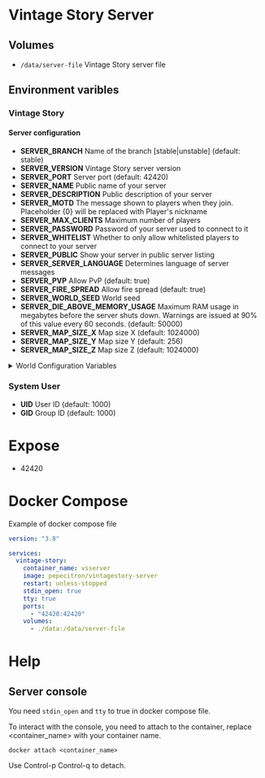 # Vintage Story Server

## Volumes

- `/data/server-file` Vintage Story server file

## Environment varibles

### Vintage Story 

#### Server configuration

- **SERVER_BRANCH** Name of the branch [stable|unstable] (default: stable)
- **SERVER_VERSION** Vintage Story server version
- **SERVER_PORT** Server port (default: 42420)
- **SERVER_NAME** Public name of your server
- **SERVER_DESCRIPTION** Public description of your server
- **SERVER_MOTD** The message shown to players when they join. Placeholder {0} will be replaced with Player's nickname
- **SERVER_MAX_CLIENTS** Maximum number of players
- **SERVER_PASSWORD** Password of your server used to connect to it
- **SERVER_WHITELIST** Whether to only allow whitelisted players to connect to your server
- **SERVER_PUBLIC** Show your server in public server listing
- **SERVER_SERVER_LANGUAGE** Determines language of server messages
- **SERVER_PVP** Allow PvP (default: true)
- **SERVER_FIRE_SPREAD** Allow fire spread (default: true)
- **SERVER_WORLD_SEED** World seed
- **SERVER_DIE_ABOVE_MEMORY_USAGE** Maximum RAM usage in megabytes before the server shuts down. Warnings are issued at 90% of this value every 60 seconds. (default: 50000)
- **SERVER_MAP_SIZE_X** Map size X (default: 1024000)
- **SERVER_MAP_SIZE_Y** Map size Y (default: 256)
- **SERVER_MAP_SIZE_Z** Map size Z (default: 1024000)

<details>
    <summary>World Configuration Variables</summary>

- **WORLDCONFIG_GAMEMODE** [survival, creative] (default: survival)
- **WORLDCONFIG_STARTING_CLIMATE** [hot, warm, temperate, cool, icy] (default: temperate)
- **WORLDCONFIG_SPAWN_RADIUS** [10000, 5000, 2500, 1000, 500, 250, 100, 50, 25, 0] (default: 50)
- **WORLDCONFIG_GRACE_TIMER** [10, 5, 4, 3, 2, 1, 0] (default: 0)
- **WORLDCONFIG_DEATH_PUNISHMENT** [drop, keep] (default: drop)
- **WORLDCONFIG_DROPPED_ITEMS_TIMER** [300, 600, 1200, 1800, 3600] (default: 600)
- **WORLDCONFIG_SEASONS** [enabled, spring, summer, fall, winter] (default: enabled)
- **WORLDCONFIG_PLAYERLIVES** [1, 2, 3, 4, 5, 10, 20, -1] (default: -1)
- **WORLDCONFIG_LUNG_CAPACITY** [10000, 20000, 30000, 40000, 60000, 120000, 3600000] (default: 40000)
- **WORLDCONFIG_DAYS_PER_MONTH** [30, 20, 12, 9, 6, 3] (default: 9)
- **WORLDCONFIG_HARSH_WINTERS** [true, false] (default: true)
- **WORLDCONFIG_BLOCK_GRAVITY** [sandgravel, sandgravelsoil] (default: sandgravel)
- **WORLDCONFIG_CAVE_INS** [off, on] (default: off)
- **WORLDCONFIG_ALLOW_UNDERGROUND_FARMING** [true, false] (default: false)
- **WORLDCONFIG_NO_LIQUID_SOURCE_TRANSPORT** [true, false] (default: false)
- **WORLDCONFIG_BODY_TEMPERATURE_RESISTANCE** [-40, -30, -25, -20, -15, -10, -5, 0, 5, 10, 15, 20] (default: 0)
- **WORLDCONFIG_CREATURE_HOSTILITY** [aggressive, passive, off] (default: aggressive)
- **WORLDCONFIG_CREATURE_STRENGTH** [4, 2, 1.5, 1, 0.5, 0.25] (default: 1)
- **WORLDCONFIG_CREATURE_SWIM_SPEED** [0.5, 0.75, 1, 1.25, 1.5, 1.75, 2, 3] (default: 2)
- **WORLDCONFIG_PLAYER_HEALTH_POINTS** [5, 10, 15, 20, 25, 30, 35] (default: 15)
- **WORLDCONFIG_PLAYER_HUNGER_SPEED** [2, 1.5, 1.25, 1, 0.75, 0.5, 0.25] (default: 1)
- **WORLDCONFIG_PLAYER_HEALTH_REGEN_SPEED** [2, 1.5, 1.25, 1, 0.75, 0.5, 0.25] (default: 1)
- **WORLDCONFIG_PLAYER_MOVE_SPEED** [2, 1.75, 1.5, 1.25, 1, 0.75] (default: 1.5)
- **WORLDCONFIG_FOOD_SPOIL_SPEED** [4, 3, 2, 1.5, 1.25, 1, 0.75, 0.5, 0.25] (default: 1)
- **WORLDCONFIG_SAPLING_GROWTH_RATE** [16, 8, 4, 2, 1.5, 1, 0.75, 0.5, 0.25] (default: 1)
- **WORLDCONFIG_TOOL_DURABILITY** [4, 3, 2, 1.5, 1.25, 1, 0.75, 0.5] (default: 1)
- **WORLDCONFIG_TOOL_MINING_SPEED** [3, 2, 1.5, 1.25, 1, 0.75, 0.5, 0.25] (default: 1)
- **WORLDCONFIG_PROPICK_NODE_SEARCH_RADIUS** [0, 2, 4, 6, 8] (default: 0)
- **WORLDCONFIG_MICROBLOCK_CHISELING** [off, stonewood, all] (default: stonewood)
- **WORLDCONFIG_ALLOW_COORDINATE_HUD** [true, false] (default: true)
- **WORLDCONFIG_ALLOW_MAP** [true, false] (default: true)
- **WORLDCONFIG_COLOR_ACCURATE_WORLDMAP** [true, false] (default: false)
- **WORLDCONFIG_LORE_CONTENT** [true, false] (default: true)
- **WORLDCONFIG_CLUTTER_OBTAINABLE** [ifrepaired, yes, no] (default: ifrepaired)
- **WORLDCONFIG_LIGHTNING_FIRES** [true, false] (default: false)
- **WORLDCONFIG_TEMPORAL_STABILITY** [true, false] (default: true)
- **WORLDCONFIG_TEMPORAL_STORMS** [off, veryrare, rare, sometimes, often, veryoften] (default: sometimes)
- **WORLDCONFIG_TEMPSTORM_DURATION_MUL** [2, 1.5, 1.25, 1, 0.75, 0.5, 0.25] (default: 1)
- **WORLDCONFIG_TEMPORAL_RIFTS** [off, invisible, visible] (default: visible)
- **WORLDCONFIG_TEMPORAL_GEAR_RESPAWN_USES** [-1, 20, 10, 5, 4, 3, 2, 1] (default: 1)
- **WORLDCONFIG_TEMPORAL_STORM_SLEEPING** [0, 1] (default: 1)
- **WORLDCONFIG_WORLD_CLIMATE** [realistic, patchy] (default: realistic)
- **WORLDCONFIG_LANDCOVER** [0, 0.1, 0.2, 0.3, 0.4, 0.5, 0.6, 0.7, 0.8, 0.9, 0.95, 1] (default: 1)
- **WORLDCONFIG_OCEANSCALE** [0.1, 0.25, 0.5, 0.75, 1, 1.25, 1.5, 1.75, 2, 3, 4] (default: 1)
- **WORLDCONFIG_UPHEAVEL_COMMONNESS** [0, 0.1, 0.2, 0.3, 0.4, 0.5, 0.6, 0.7, 0.8, 0.9, 1] (default: 0.3)
- **WORLDCONFIG_GEOLOGIC_ACTIVITY** [0, 0.05, 0.1, 0.2, 0.4] (default: 0.05)
- **WORLDCONFIG_LANDFORM_SCALE** [0.2, 0.4, 0.6, 0.8, 1.0, 1.2, 1.4, 1.6, 1.8, 2, 3] (default: 1.0)
- **WORLDCONFIG_WORLD_WIDTH** [8192000, 4096000, 2048000, 1024000, 600000, 512000, 384000, 256000, 102400, 51200, 25600, 10240, 5120, 1024, 512, 384, 256, 128, 64, 32 ] (default: 1024000)
- **WORLDCONFIG_WORLD_LENGTH** [8192000, 4096000, 2048000, 1024000, 600000, 512000, 384000, 256000, 102400, 51200, 25600, 10240, 5120, 1024, 512, 384, 256, 128, 64, 32 ] (default: 1024000)
- **WORLDCONFIG_WORLD_EDGE** [blocked, traversable ] (default: traversable)
- **WORLDCONFIG_POLAR_EQUATOR_DISTANCE** [800000, 400000, 200000, 100000, 50000, 25000, 15000, 10000, 5000] (default: 50000)
- **WORLDCONFIG_GLOBAL_TEMPERATURE** [4, 2, 1.5, 1, 0.75, 0.5, 0.25] (default: 1)
- **WORLDCONFIG_GLOBAL_PRECIPITATION** [4, 2, 1.5, 1, 0.5, 0.25, 0.1] (default: 1)
- **WORLDCONFIG_GLOBAL_FORESTATION** [1, 0.9, 0.75, 0.5, 0.25, 0, -0.25, -0.5, -0.75, -0.9, -1] (default: 0)
- **WORLDCONFIG_GLOBAL_DEPOSIT_SPAWN_RATE** [3, 2, 1.8, 1.6, 1.4, 1.2, 1, 0.8, 0.6, 0.4, 0.2] (default: 1)
- **WORLDCONFIG_SURFACE_COPPER_DEPOSITS** [1, 0.5, 0.2, 0.12, 0.05, 0.015, 0] (default: 0.12)
- **WORLDCONFIG_SURFACE_TIN_DEPOSITS** [0.5, 0.25, 0.12, 0.03, 0.014, 0.007, 0] (default: 0.007)
- **WORLDCONFIG_SNOW_ACCUM** [true, false] (default: true)
- **WORLDCONFIG_ALLOW_LAND_CLAIMING** [true, false] (default: true)
- **WORLDCONFIG_CLASS_EXCLUSIVE_RECIPES** [true, false] (default: true)
- **WORLDCONFIG_AUCTION_HOUSE** [true, false] (default: true)
</details> 

### System User

- **UID** User ID (default: 1000)
- **GID** Group ID (default: 1000)

# Expose

- 42420

# Docker Compose

Example of docker compose file

```yaml
version: "3.8"

services:
  vintage-story:
    container_name: vsserver
    image: pepecitron/vintagestory-server
    restart: unless-stopped
    stdin_open: true
    tty: true
    ports:
      - "42420:42420"
    volumes:
      - ./data:/data/server-file
```

# Help

## Server console

You need `stdin_open` and `tty` to true in docker compose file.

To interact with the console, you need to attach to the container, replace <container_name> with your container name.

```docker attach <container_name>```

Use Control-p Control-q to detach.
